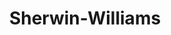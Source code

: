 ---
title: "Sherwin-Williams"
url: /greenville/sherwin-williams-south-pleasantburg-drive/
shop: paint
---